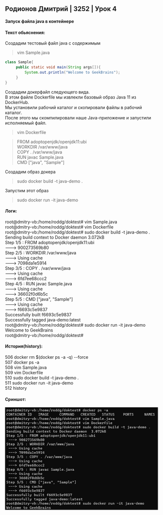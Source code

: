 ## Родионов Дмитрий | 3252 | Урок 4

#### Запуск файла java в контейнере

#### Текст обьяснения:

Создадим тестовый файл java с содержимым

>vim Sample.java

```java
class Sample{
     public static void main(String args[]){
         System.out.println("Welcome to GeekBrains");
     }
}
```

Создадим докерфайл следующего вида.  
В этом файле Dockerfile мы извлекли базовый образ Java 11
из DockerHub.  
Мы установили рабочий каталог и скопировали файлы в рабочий каталог.  
После этого мы скомпилировали наше Java-приложение
и запустили исполняемый файл.

>vim Dockerfile

>FROM adoptopenjdk/openjdk11:ubi  
WORKDIR /var/www/java  
COPY . /var/www/java  
RUN javac Sample.java  
CMD ["java", "Sample"]  

Создадим образ докера

>sudo docker build -t java-demo .

Запустим этот образ

>sudo docker run -it java-demo

#### Логи:

root@dmitry-vb:/home/roddg/doktest# vim Sample.java  
root@dmitry-vb:/home/roddg/doktest# vim Dockerfile  
root@dmitry-vb:/home/roddg/doktest# sudo docker build -t java-demo .  
Sending build context to Docker daemon  3.072kB  
Step 1/5 : FROM adoptopenjdk/openjdk11:ubi  
---> 900273569b80  
Step 2/5 : WORKDIR /var/www/java  
---> Using cache  
---> 7098da1e5914  
Step 3/5 : COPY . /var/www/java  
---> Using cache  
---> 6fd7ee68ccc2  
Step 4/5 : RUN javac Sample.java  
---> Using cache  
---> 36602f0d6b5c  
Step 5/5 : CMD ["java", "Sample"]  
---> Using cache  
---> f6693c5e9837  
Successfully built f6693c5e9837  
Successfully tagged java-demo:latest  
root@dmitry-vb:/home/roddg/doktest# sudo docker run -it java-demo  
Welcome to GeekBrains  
root@dmitry-vb:/home/roddg/doktest#  

#### История(history):

506  docker rm $(docker ps -a -q) --force  
507  docker ps -a  
508  vim Sample.java  
509  vim Dockerfile  
510  sudo docker build -t java-demo .  
511  sudo docker run -it java-demo  
512  history  

#### Сриншот:

![javaDocker.jpg](img%2FjavaDocker.jpg)